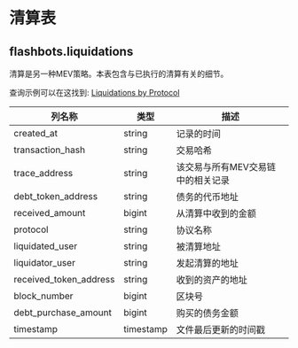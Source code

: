 # 清算表
## **flashbots.liquidations**

清算是另一种MEV策略。本表包含与已执行的清算有关的细节。

查询示例可以在这找到: [Liquidations by Protocol](https://dune.com/queries/625715/1166880)

| **列名称**          | **类型**  | **描述**                                                                                                     |
| ------------------------ | --------- | ------------------------------------------------------------------------------------------------------------------- |
| created\_at              | string    | 记录的时间                                                                                        |
| transaction\_hash        | string    | 交易哈希                                                                                                    |
| trace\_address           | string    |该交易与所有MEV交易链中的相关记录|
| debt\_token\_address     | string    |债务的代币地址                                                                        |
| received\_amount         | bigint    | 从清算中收到的金额                                                                                |
| protocol                 | string    | 协议名称                                                                                                   |
| liquidated\_user         | string    | 被清算地址                                                                                     |
| liquidator\_user         | string    | 发起清算的地址                                                                                      |
| received\_token\_address | string    | 收到的资产的地址                                                                                       |
| block\_number            | bigint    | 区块号                                                                                                        |
| debt\_purchase\_amount   | bigint    | 购买的债务金额                                                                                            |
| timestamp                | timestamp | 文件最后更新的时间戳                                                                          |

